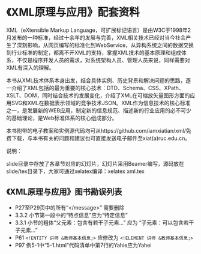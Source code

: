 《XML原理与应用》配套资料
===

XML（eXtensible Markup Language，可扩展标记语言）是由W3C于1998年2月发布的一种标准，经过十余年的发展与完善，XML相关技术已经对当今社会产生了深刻影响，从网页编写的标准化到WebService，从异构系统之间的数据交换到行业标准的制定，都离不开XML的支持，掌握XML技术的基本原理和组成体系，不仅是程序开发人员的需求，对系统架构人员、管理人员来说，同样需要对XML有深入的理解。

本书从XML技术体系本身出发，结合具体实例、历史背景和解决问题的思路，逐一介绍了XML包括的最为重要的核心技术：DTD、Schema、CSS、XPath、XSLT、DOM，同时结合技术的发展变化，介绍了XML在可缩放矢量图形方面的应用SVG和XML在数据表示领域的竞争技术JSON。XML作为信息技术的核心标准之一，是发展新的WEB应用，制定新的信息规范、描述新的行业应用的必不可少的基础理论，是Web标准体系的核心组成部分。

本书附带的电子教案和实例源代码均可从https://github.com/iamxiatian/xml/免费下载，与本书有关的问题和建议也可直接发送电子邮件至xiat(a)ruc.edu.cn。

说明：

slide目录中存放了各章节对应的幻灯片，幻灯片采用Beamer编写，源码放在slide/tex目录下，大家可通过xelatex编译：xelatex xml.tex

《XML原理与应用》图书勘误列表
--------------------------
* P27至P29页中的所有“&lt;/message&gt;” 需要删除
* 3.3.2 小节第一段中的“特点信息”应为“特定信息”
* 3.3.1 小节的粗体“父元素：包含有若干子元素...” 应为 “子元素：可以包含若干子元素...”
* P61 `<!ENTITY 讲师 &教师基本信息;>` 应修改为 `<!ELEMENT 讲师 &教师基本信息;>`
* P97 例5-1中“5-1.html”代码清单中第7行的Yahie应为Yahei

